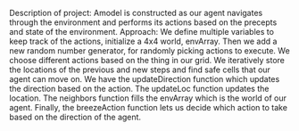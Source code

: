Description of project:
Amodel is constructed as our agent navigates through the environment and performs its
actions based on the precepts and state of the environment.
Approach:
We define multiple variables to keep track of the actions, initialize a 4x4 world,
envArray. Then we add a new random number generator, for randomly picking actions
to execute. We choose different actions based on the thing in our grid. We iteratively
store the locations of the previous and new steps and find safe cells that our agent can
move on. We have the updateDirection function which updates the direction based on
the action. The updateLoc function updates the location. The neighbors function fills the
envArray which is the world of our agent. Finally, the breezeAction function lets us
decide which action to take based on the direction of the agent.
